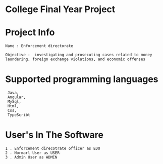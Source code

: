 # College Final Year Project

# Project Info

    Name : Enforcement directorate 
    
    Objective :  investigating and prosecuting cases related to money laundering, foreign exchange violations, and economic offenses

# Supported programming languages 

     Java,
     Angular,
     MySql, 
     Html, 
     Css, 
     TypeScribt

# User's In The Software

    1 . Enforcement direcotrate officer as EDO
    2 . Normarl User as USER
    3 . Admin User as ADMIN


